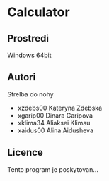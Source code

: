 # Calculator
Prostredi
---------

Windows 64bit

Autori
------

Strelba do nohy
- xzdebs00 Kateryna Zdebska
- xgarip00 Dinara Garipova 
- xklima34 Aliaksei Klimau
- xaidus00 Alina Aidusheva

Licence
-------

Tento program je poskytovan...
